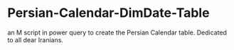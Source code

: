 # Persian-Calendar-DimDate-Table
an M script in power query to create the Persian Calendar table. Dedicated to all dear Iranians.
